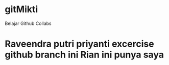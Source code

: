
# gitMikti

Belajar Github Collabs

Raveendra
putri priyanti excercise github branch
ini Rian ini punya saya
=======


